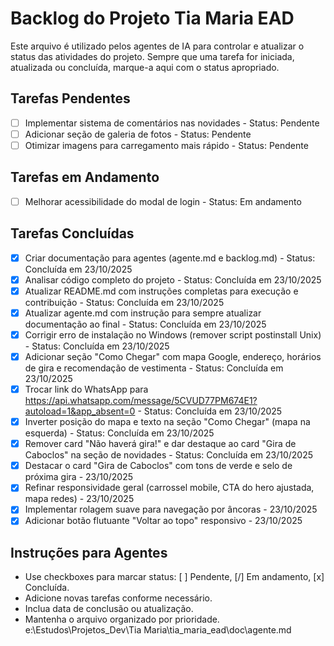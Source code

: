 # Backlog do Projeto Tia Maria EAD

Este arquivo é utilizado pelos agentes de IA para controlar e atualizar o status das atividades do projeto. Sempre que uma tarefa for iniciada, atualizada ou concluída, marque-a aqui com o status apropriado.

## Tarefas Pendentes

- [ ] Implementar sistema de comentários nas novidades - Status: Pendente
- [ ] Adicionar seção de galeria de fotos - Status: Pendente
- [ ] Otimizar imagens para carregamento mais rápido - Status: Pendente

## Tarefas em Andamento

- [ ] Melhorar acessibilidade do modal de login - Status: Em andamento

## Tarefas Concluídas

- [x] Criar documentação para agentes (agente.md e backlog.md) - Status: Concluída em 23/10/2025
- [x] Analisar código completo do projeto - Status: Concluída em 23/10/2025
- [x] Atualizar README.md com instruções completas para execução e contribuição - Status: Concluída em 23/10/2025
- [x] Atualizar agente.md com instrução para sempre atualizar documentação ao final - Status: Concluída em 23/10/2025
- [x] Corrigir erro de instalação no Windows (remover script postinstall Unix) - Status: Concluída em 23/10/2025
- [x] Adicionar seção "Como Chegar" com mapa Google, endereço, horários de gira e recomendação de vestimenta - Status: Concluída em 23/10/2025
- [x] Trocar link do WhatsApp para https://api.whatsapp.com/message/5CVUD77PM674E1?autoload=1&app_absent=0 - Status: Concluída em 23/10/2025
- [x] Inverter posição do mapa e texto na seção "Como Chegar" (mapa na esquerda) - Status: Concluída em 23/10/2025
- [x] Remover card "Não haverá gira!" e dar destaque ao card "Gira de Caboclos" na seção de novidades - Status: Concluída em 23/10/2025
- [x] Destacar o card "Gira de Caboclos" com tons de verde e selo de próxima gira - 23/10/2025
- [x] Refinar responsividade geral (carrossel mobile, CTA do hero ajustada, mapa redes) - 23/10/2025
- [x] Implementar rolagem suave para navegação por âncoras - 23/10/2025
- [x] Adicionar botão flutuante "Voltar ao topo" responsivo - 23/10/2025

## Instruções para Agentes

- Use checkboxes para marcar status: [ ] Pendente, [/] Em andamento, [x] Concluída.
- Adicione novas tarefas conforme necessário.
- Inclua data de conclusão ou atualização.
- Mantenha o arquivo organizado por prioridade.</content>
<parameter name="filePath">e:\Estudos\Projetos_Dev\Tia Maria\tia_maria_ead\doc\agente.md